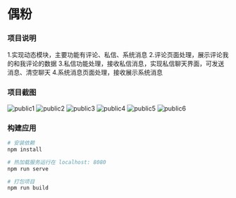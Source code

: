 # 偶粉

### 项目说明

1.实现动态模块，主要功能有评论、私信、系统消息
2.评论页面处理，展示评论我的和我评论的数据
3.私信功能处理，接收私信消息，实现私信聊天界面，可发送消息、清空聊天
4.系统消息页面处理，接收展示系统消息

### 项目截图

![public1](./public/img/github/1.png)
![public2](./public/img/github/2.png)
![public3](./public/img/github/3.png)
![public4](./public/img/github/4.png)
![public5](./public/img/github/5.png)
![public6](./public/img/github/6.png)

### 构建应用

``` bash
# 安装依赖
npm install

# 热加载服务运行在 localhost: 8080
npm run serve

# 打包项目
npm run build
```